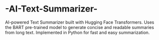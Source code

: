 # -AI-Text-Summarizer-
AI-powered Text Summarizer built with Hugging Face Transformers. Uses the BART pre-trained model to generate concise and readable summaries from long text. Implemented in Python for fast and easy summarization.
